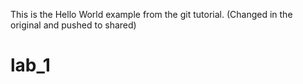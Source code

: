 This is the Hello World example from the git tutorial.
(Changed in the original and pushed to shared)
# lab_1
